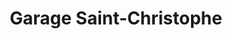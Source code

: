 ---
title: "Garage Saint-Christophe"
url: /saint-yorre/garage-saint-christophe/
shop: Autowerkstatt
---